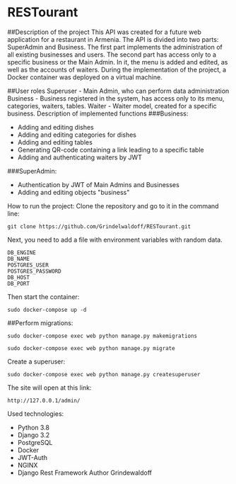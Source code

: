 # RESTourant
##Description of the project
This API was created for a future web application for a restaurant in Armenia. The API is divided into two parts: SuperAdmin and Business. The first part implements the administration of all existing businesses and users. The second part has access only to a specific business or the Main Admin. In it, the menu is added and edited, as well as the accounts of waiters. During the implementation of the project, a Docker container was deployed on a virtual machine.

##User roles
Superuser - Main Admin, who can perform data administration
Business - Business registered in the system, has access only to its menu, categories, waiters, tables.
Waiter - Waiter model, created for a specific business.
Description of implemented functions
###Business:

* Adding and editing dishes
* Adding and editing categories for dishes
* Adding and editing tables
* Generating QR-code containing a link leading to a specific table
* Adding and authenticating waiters by JWT

###SuperAdmin:

* Authentication by JWT of Main Admins and Businesses
* Adding and editing objects "business"

How to run the project:
Clone the repository and go to it in the command line:

```
git clone https://github.com/Grindelwaldoff/RESTourant.git
```

Next, you need to add a file with environment variables with random data.

```
DB_ENGINE
DB_NAME
POSTGRES_USER
POSTGRES_PASSWORD
DB_HOST
DB_PORT
```

Then start the container:

```
sudo docker-compose up -d
```

##Perform migrations:

```
sudo docker-compose exec web python manage.py makemigrations

sudo docker-compose exec web python manage.py migrate
```

Create a superuser:

```
sudo docker-compose exec web python manage.py createsuperuser
```

The site will open at this link:

```
http://127.0.0.1/admin/
```

Used technologies:
* Python 3.8
* Django 3.2
* PostgreSQL
* Docker
* JWT-Auth
* NGINX
* Django Rest Framework
Author
Grindewaldoff
